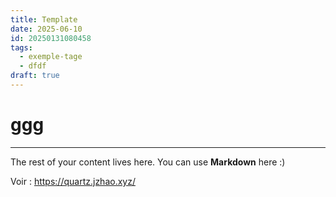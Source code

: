 ```yaml
---
title: Template
date: 2025-06-10
id: 20250131080458
tags:
  - exemple-tage
  - dfdf
draft: true
---
```

# ggg
---

The rest of your content lives here. You can use **Markdown** here :)

Voir : https://quartz.jzhao.xyz/

